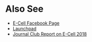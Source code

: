 <!-- TITLE: E-Cell -->
<!-- SUBTITLE: E-Cell is the entrepreneurship cell of BITS Hyderabad.-->


# Also See
- [E-Cell Facebook Page](https://www.facebook.com/eCELL.BPHC)
- [Launchpad](/fests/launchpad)
- [Journal Club Report on E-Cell 2018](news/witw/vol-1/3/launchpad)